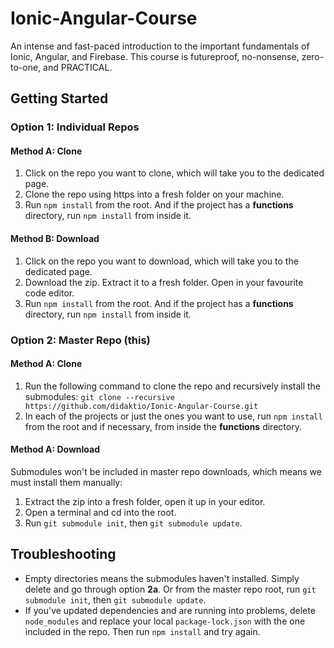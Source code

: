 # Ionic-Angular-Course
An intense and fast-paced introduction to the important fundamentals of Ionic, Angular, and Firebase. 
This course is futureproof, no-nonsense, zero-to-one, and PRACTICAL.

## Getting Started
### Option 1: Individual Repos
#### Method A: Clone
1) Click on the repo you want to clone, which will take you to the dedicated page.
2) Clone the repo using https into a fresh folder on your machine.
3) Run `npm install` from the root. And if the project has a **functions** directory, run `npm install` from inside it.

#### Method B: Download
1) Click on the repo you want to download, which will take you to the dedicated page.
2) Download the zip. Extract it to a fresh folder. Open in your favourite code editor.
3) Run `npm install` from the root. And if the project has a **functions** directory, run `npm install` from inside it.

### Option 2: Master Repo (this)
#### Method A: Clone
1) Run the following command to clone the repo and recursively install the submodules:
    `git clone --recursive https://github.com/didaktio/Ionic-Angular-Course.git`
2) In each of the projects or just the ones you want to use, run `npm install` from the root and if necessary, from inside the **functions** directory.

#### Method A: Download
Submodules won't be included in master repo downloads, which means we must install them manually:
1) Extract the zip into a fresh folder, open it up in your editor.
2) Open a terminal and cd into the root.
3) Run `git submodule init`, then `git submodule update`.

## Troubleshooting
* Empty directories means the submodules haven't installed. Simply delete and go through option **2a**. Or from the master repo root, run `git submodule init`, then `git submodule update`.
* If you've updated dependencies and are running into problems, delete `node_modules` and replace your local `package-lock.json` with the one included in the repo. Then run `npm install` and try again.
